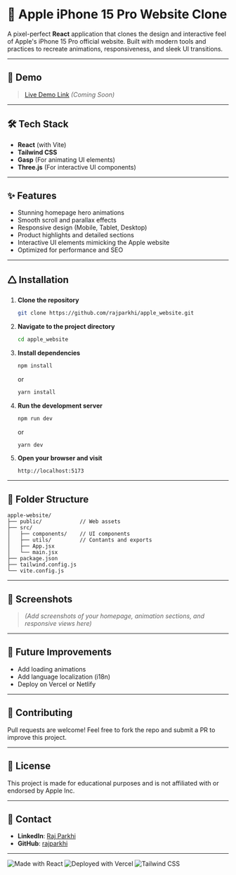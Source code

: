 # 📱 Apple iPhone 15 Pro Website Clone

A pixel-perfect **React** application that clones the design and interactive feel of Apple's iPhone 15 Pro official website. Built with modern tools and practices to recreate animations, responsiveness, and sleek UI transitions.

---

## 🚀 Demo

> [Live Demo Link](#) _(Coming Soon)_

---

## 🛠️ Tech Stack

- **React** (with Vite)
- **Tailwind CSS**
- **Gasp** (For animating UI elements)
- **Three.js** (For interactive UI components)

---

## ✨ Features

- Stunning homepage hero animations
- Smooth scroll and parallax effects
- Responsive design (Mobile, Tablet, Desktop)
- Product highlights and detailed sections
- Interactive UI elements mimicking the Apple website
- Optimized for performance and SEO

---

## 🛆 Installation

1. **Clone the repository**

   ```bash
   git clone https://github.com/rajparkhi/apple_website.git
   ```

2. **Navigate to the project directory**

   ```bash
   cd apple_website
   ```

3. **Install dependencies**

   ```bash
   npm install
   ```

   or

   ```bash
   yarn install
   ```

4. **Run the development server**

   ```bash
   npm run dev
   ```

   or

   ```bash
   yarn dev
   ```

5. **Open your browser and visit**
   ```
   http://localhost:5173
   ```

---

## 📆 Folder Structure

```
apple-website/
├── public/            // Web assets
├── src/
│   ├── components/    // UI components
│   ├── utils/         // Contants and exports
│   ├── App.jsx
│   └── main.jsx
├── package.json
├── tailwind.config.js
└── vite.config.js
```

---

## 💎 Screenshots

> _(Add screenshots of your homepage, animation sections, and responsive views here)_

---

## 🔮 Future Improvements

- Add loading animations
- Add language localization (i18n)
- Deploy on Vercel or Netlify

---

## 🤝 Contributing

Pull requests are welcome! Feel free to fork the repo and submit a PR to improve this project.

---

## 📄 License

This project is made for educational purposes and is not affiliated with or endorsed by Apple Inc.

---

## 📨 Contact

- **LinkedIn**: [Raj Parkhi](https://www.linkedin.com/in/raj-parkhi-44881320b/)
- **GitHub**: [rajparkhi](https://github.com/rajparkhi)

---

![Made with React](https://img.shields.io/badge/Made%20with-React-61DAFB?logo=react)
![Deployed with Vercel](https://img.shields.io/badge/Deployed%20on-Vercel-black?logo=vercel)
![Tailwind CSS](https://img.shields.io/badge/Styled%20with-Tailwind%20CSS-06B6D4?logo=tailwindcss)
